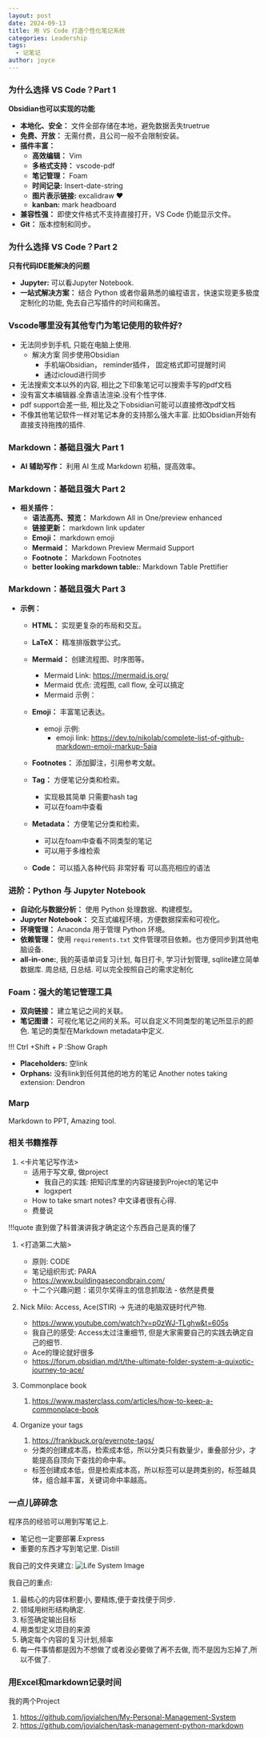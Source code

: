 ```yaml
---
layout: post
date: 2024-09-13
title: 用 VS Code 打造个性化笔记系统
categories: Leadership
tags:
  - 记笔记
author: joyce
---
```


### 为什么选择 VS Code？Part 1
**Obsidian也可以实现的功能**
  * **本地化、安全：** 文件全部存储在本地，避免数据丢失truetrue
  * **免费、开放：** 无需付费，且公司一般不会限制安装。
  * **插件丰富：**
      * **高效编辑：** Vim
      * **多格式支持：** vscode-pdf
      * **笔记管理：** Foam
      * **时间记录:** Insert-date-string
      * **图片表示链接:** excalidraw :heart:
      * **kanban:** mark headboard
  * **兼容性强：** 即使文件格式不支持直接打开，VS Code 仍能显示文件。 
  * **Git：** 版本控制和同步。

### 为什么选择 VS Code？Part 2
**只有代码IDE能解决的问题**
  * **Jupyter:** 可以看Jupyter Notebook.
  * **一站式解决方案：** 结合 Python 或者你最熟悉的编程语言，快速实现更多极度定制化的功能, 免去自己写插件的时间和痛苦。


### Vscode哪里没有其他专门为笔记使用的软件好?
- 无法同步到手机, 只能在电脑上使用. 
  - 解决方案 同步使用Obsidian
    - 手机端Obsidian， reminder插件， 固定格式即可提醒时间
    - 通过icloud进行同步
- 无法搜索文本以外的内容, 相比之下印象笔记可以搜索手写的pdf文档
- 没有富文本编辑器.全靠语法渲染.没有个性字体.
- pdf support会差一些, 相比及之下obsidian可能可以直接修改pdf文档
- 不像其他笔记软件一样对笔记本身的支持那么强大丰富. 比如Obsidian开始有直接支持拖拽的插件.

### Markdown：基础且强大 Part 1
* **AI 辅助写作：** 利用 AI 生成 Markdown 初稿，提高效率。


### Markdown：基础且强大 Part 2
* **相关插件：**
    * **语法高亮、预览：** Markdown All in One/preview enhanced
    * **链接更新：** markdown link updater
    * **Emoji：** markdown emoji
    * **Mermaid：**  Markdown Preview Mermaid Support
    * **Footnote：** Markdown Footnotes
    * **better looking markdown table:**: Markdown Table Prettifier

### Markdown：基础且强大 Part 3
* **示例：**
  * **HTML：** 实现更复杂的布局和交互。
  * **LaTeX：** 精准排版数学公式。
  * **Mermaid：** 创建流程图、时序图等。
    * Mermaid Link: https://mermaid.js.org/
     * Mermaid 优点: 流程图, call flow, 全可以搞定
    * Mermaid 示例： 

  * **Emoji：** 丰富笔记表达。
    * emoji 示例:
        * emoji link: https://dev.to/nikolab/complete-list-of-github-markdown-emoji-markup-5aia
  * **Footnotes：** 添加脚注，引用参考文献。
  * **Tag：** 方便笔记分类和检索。
    * 实现极其简单 只需要hash tag
    * 可以在foam中查看
  * **Metadata：** 方便笔记分类和检索。
    * 可以在foam中查看不同类型的笔记
    * 可以用于多维检索
  * **Code：** 可以插入各种代码 非常好看 可以高亮相应的语法


### 进阶：Python 与 Jupyter Notebook
* **自动化与数据分析：** 使用 Python 处理数据、构建模型。
* **Jupyter Notebook：** 交互式编程环境，方便数据探索和可视化。
* **环境管理：** Anaconda 用于管理 Python 环境。
* **依赖管理：** 使用 `requirements.txt` 文件管理项目依赖。也方便同步到其他电脑设备.
* **all-in-one:**, 我的英语单词复习计划, 每日打卡, 学习计划管理, sqllite建立简单数据库. 周总结, 日总结. 可以完全按照自己的需求定制化


### Foam：强大的笔记管理工具
* **双向链接：** 建立笔记之间的关联。
* **笔记图谱：** 可视化笔记之间的关系。可以自定义不同类型的笔记所显示的颜色. 笔记的类型在Markdown metadata中定义.

!!! Ctrl +Shift + P :Show Graph
* **Placeholders:** 空link
* **Orphans:** 没有link到任何其他的地方的笔记
Another notes taking extension: Dendron

  
### Marp
Markdown to PPT, Amazing tool.


### 相关书籍推荐
1. <卡片笔记写作法>
     - 适用于写文章, 做project
       - 我自己的实践: 把知识库里的内容链接到Project的笔记中
       - logxpert
     - How to take smart notes? 中文译者很有心得.
     - 费曼说 

  !!!quote 直到做了科普演讲我才确定这个东西自己是真的懂了

1. <打造第二大脑>
     - 原则: CODE
     - 笔记组织形式: PARA 
     - https://www.buildingasecondbrain.com/
     - 十二个兴趣问题：诺贝尔奖得主的信息抓取法 - 依然是费曼
2. Nick Milo: Access, Ace(STIR) -> 先进的电脑双链时代产物.
   - https://www.youtube.com/watch?v=p0zWJ-TLghw&t=605s
   - 我自己的感受: Access太过注重细节, 但是大家需要自己的实践去确定自己的细节.
   - Ace的理论就好很多
   - https://forum.obsidian.md/t/the-ultimate-folder-system-a-quixotic-journey-to-ace/
3. Commonplace book
   1. https://www.masterclass.com/articles/how-to-keep-a-commonplace-book

4. Organize your tags
   1. https://frankbuck.org/evernote-tags/
     - 分类的创建成本高，检索成本低，所以分类只有数量少，重叠部分少，才能提高自顶向下查找的命中率。
      - 标签创建成本低，但是检索成本高，所以标签可以是跨类别的，标签越具体，组合越丰富，关键词命中率越高。


### 一点儿碎碎念

程序员的经验可以用到写笔记上. 
  - 笔记也一定要部署.Express 
  - 重要的东西才写到笔记里. Distill

我自己的文件夹建立:
    <img src="{{ post.url }}/assets/blogimages/1.png" alt="Life System Image">

我自己的重点:
1. 最核心的内容体积要小, 要精炼,便于查找便于同步.
2. 领域用树形结构确定.
3. 标签确定输出目标
4. 用类型定义项目的来源
5. 确定每个内容的复习计划,频率
6. 每一件事情都是因为不想做了或者没必要做了再不去做, 而不是因为忘掉了,所以不做了.



### 用Excel和markdown记录时间

我的两个Project
1. https://github.com/jovialchen/My-Personal-Management-System
2. https://github.com/jovialchen/task-management-python-markdown

